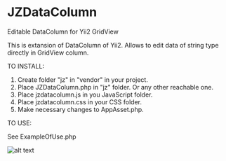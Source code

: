 # JZDataColumn
Editable DataColumn for Yii2 GridView

This is extansion of DataColumn of Yii2.
Allows to edit data of string type directly in GridView column.

TO INSTALL:
1. Create folder "jz" in "vendor" in your project.
2. Place JZDataColumn.php in "jz" folder. Or any other reachable one.
3. Place jzdatacolumn.js in you JavaScript folder.
4. Place jzdatacolumn.css in your CSS folder.
5. Make necessary changes to AppAsset.php.

TO USE:

See ExampleOfUse.php

![alt text](https://raw.githubusercontent.com/Jay-69/JZDataColumn/blob/master/Screen%20Shot.png)
